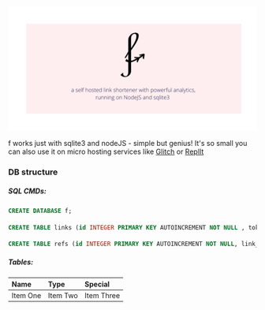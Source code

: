 ![f logo](https://github.com/MoPaMo/f/blob/12bacf3ee55fc1e734acd4545aac92975022a81b/static/img/brand/banner.png?raw=true)


f works just with sqlite3 and nodeJS - simple but genius! It's so small you can also use it on micro hosting services like [Glitch](https://glitch.com/edit/#!/import/git?url=https://github.com/MoPaMo/f.git) or [ReplIt](https://replit.com/github/MoPaMo/f)
### DB structure

##### SQL CMDs:
```sql
CREATE DATABASE f;

CREATE TABLE links (id INTEGER PRIMARY KEY AUTOINCREMENT NOT NULL , token TEXT NOT NULL UNIQUE, url TEXT NOT NULL, created INTEGER);

CREATE TABLE refs (id INTEGER PRIMARY KEY AUTOINCREMENT NOT NULL, link_id INTEGER NOT NULL, lang TEXT, browser_name TEXT, os_name TEXT, versionName TEXT, platType TEXT, referrer TEXT, full_ua TEXT, timeHit INTEGER);

```
##### Tables:

| Name | Type | Special |
| :------------- | :------------- | :------------- |
| Item One       | Item Two       | Item Three       |
